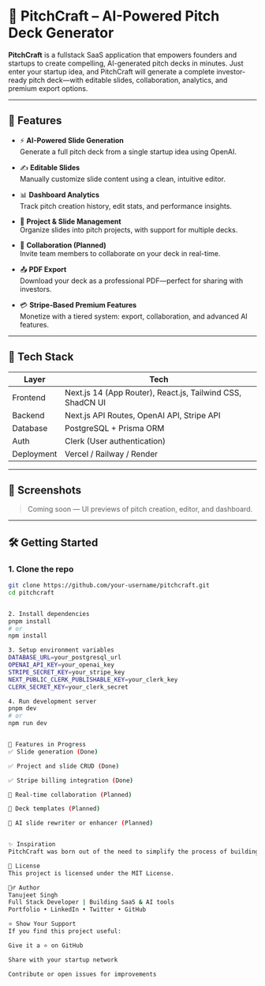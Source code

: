# 🚀 PitchCraft – AI-Powered Pitch Deck Generator

**PitchCraft** is a fullstack SaaS application that empowers founders and startups to create compelling, AI-generated pitch decks in minutes. Just enter your startup idea, and PitchCraft will generate a complete investor-ready pitch deck—with editable slides, collaboration, analytics, and premium export options.

---

## 🧠 Features

- ⚡ **AI-Powered Slide Generation**  
  Generate a full pitch deck from a single startup idea using OpenAI.

- ✍️ **Editable Slides**  
  Manually customize slide content using a clean, intuitive editor.

- 📊 **Dashboard Analytics**  
  Track pitch creation history, edit stats, and performance insights.

- 📁 **Project & Slide Management**  
  Organize slides into pitch projects, with support for multiple decks.

- 🤝 **Collaboration (Planned)**  
  Invite team members to collaborate on your deck in real-time.

- 📤 **PDF Export**  
  Download your deck as a professional PDF—perfect for sharing with investors.

- 💳 **Stripe-Based Premium Features**  
  Monetize with a tiered system: export, collaboration, and advanced AI features.

---

## 🧰 Tech Stack

| Layer         | Tech                             |
|---------------|----------------------------------|
| Frontend      | Next.js 14 (App Router), React.js, Tailwind CSS, ShadCN UI |
| Backend       | Next.js API Routes, OpenAI API, Stripe API |
| Database      | PostgreSQL + Prisma ORM          |
| Auth          | Clerk (User authentication)      |
| Deployment    | Vercel / Railway / Render        |

---

## 📸 Screenshots

> Coming soon — UI previews of pitch creation, editor, and dashboard.

---

## 🛠️ Getting Started

### 1. Clone the repo

```bash
git clone https://github.com/your-username/pitchcraft.git
cd pitchcraft


2. Install dependencies
pnpm install
# or
npm install

3. Setup environment variables
DATABASE_URL=your_postgresql_url
OPENAI_API_KEY=your_openai_key
STRIPE_SECRET_KEY=your_stripe_key
NEXT_PUBLIC_CLERK_PUBLISHABLE_KEY=your_clerk_key
CLERK_SECRET_KEY=your_clerk_secret

4. Run development server
pnpm dev
# or
npm run dev


🧪 Features in Progress
✅ Slide generation (Done)

✅ Project and slide CRUD (Done)

✅ Stripe billing integration (Done)

🔄 Real-time collaboration (Planned)

🔄 Deck templates (Planned)

🔄 AI slide rewriter or enhancer (Planned)


✨ Inspiration
PitchCraft was born out of the need to simplify the process of building investor decks, especially for early-stage founders who need speed, clarity, and quality—all powered by AI.

📄 License
This project is licensed under the MIT License.

🙋‍♂️ Author
Tanujeet Singh
Full Stack Developer | Building SaaS & AI tools
Portfolio • LinkedIn • Twitter • GitHub

⭐️ Show Your Support
If you find this project useful:

Give it a ⭐️ on GitHub

Share with your startup network

Contribute or open issues for improvements